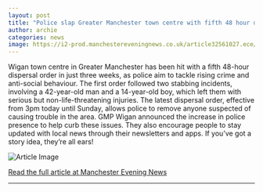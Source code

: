```yaml
---
layout: post
title: "Police slap Greater Manchester town centre with fifth 48 hour dispersal order in three weeks"
author: archie
categories: news
image: https://i2-prod.manchestereveningnews.co.uk/article32561027.ece/ALTERNATES/s1200/1_wigan-town-centre-map.jpg
---
```

Wigan town centre in Greater Manchester has been hit with a fifth 48-hour dispersal order in just three weeks, as police aim to tackle rising crime and anti-social behaviour. The first order followed two stabbing incidents, involving a 42-year-old man and a 14-year-old boy, which left them with serious but non-life-threatening injuries. The latest dispersal order, effective from 3pm today until Sunday, allows police to remove anyone suspected of causing trouble in the area. GMP Wigan announced the increase in police presence to help curb these issues. They also encourage people to stay updated with local news through their newsletters and apps. If you’ve got a story idea, they’re all ears!

![Article Image](https://i2-prod.manchestereveningnews.co.uk/article32561027.ece/ALTERNATES/s1200/1_wigan-town-centre-map.jpg)

[Read the full article at Manchester Evening News](https://www.manchestereveningnews.co.uk/news/greater-manchester-news/police-slap-greater-manchester-town-32609211)

---

